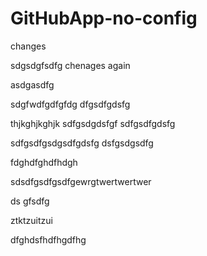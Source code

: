 # GitHubApp-no-config


changes

sdgsdgfsdfg
chenages again

asdgasdfg

sdgfwdfgdfgfdg
dfgsdfgdsfg

thjkghjkghjk
sdfgsdgdsfgf
sdfgsdfgdsfg

sdfgsdfgsdgsdfgdsfg
dsfgsdgsdfg

fdghdfghdfhdgh

sdsdfgsdfgsdfgewrgtwertwertwer


ds
gfsdfg

ztktzuitzui


dfghdsfhdfhgdfhg
